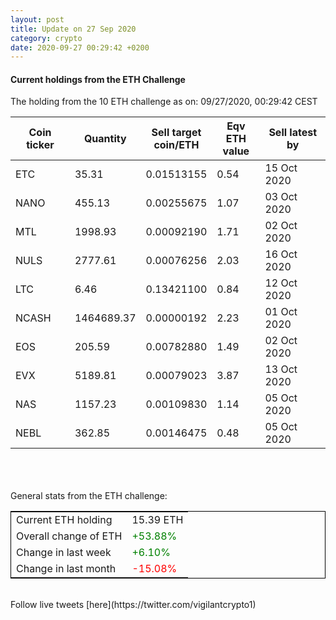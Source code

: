 ```yaml
---
layout: post
title: Update on 27 Sep 2020
category: crypto
date: 2020-09-27 00:29:42 +0200
---
```

<!-- Global site tag (gtag.js) - Google Analytics -->
<script async src="https://www.googletagmanager.com/gtag/js?id=UA-103831149-5"></script>
<script>
  window.dataLayer = window.dataLayer || [];
  function gtag(){dataLayer.push(arguments);}
  gtag('js', new Date());

  gtag('config', 'UA-103831149-5');
</script>


#### Current holdings from the ETH Challenge

The holding from the 10 ETH challenge as on: 09/27/2020, 00:29:42 CEST

|Coin ticker|Quantity|Sell target<br>coin/ETH|Eqv ETH<br>value|Sell latest by|
|-----------|--------|-----------|-----------|--------------|
ETC|35.31|  0.01513155|0.54|15 Oct 2020|
NANO|455.13|  0.00255675|1.07|03 Oct 2020|
MTL|1998.93|  0.00092190|1.71|02 Oct 2020|
NULS|2777.61|  0.00076256|2.03|16 Oct 2020|
LTC|6.46|  0.13421100|0.84|12 Oct 2020|
NCASH|1464689.37|  0.00000192|2.23|01 Oct 2020|
EOS|205.59|  0.00782880|1.49|02 Oct 2020|
EVX|5189.81|  0.00079023|3.87|13 Oct 2020|
NAS|1157.23|  0.00109830|1.14|05 Oct 2020|
NEBL|362.85|  0.00146475|0.48|05 Oct 2020|

<br>
<br>
<br>
General stats from the ETH challenge:

<table style="border:1px solid black;margin-left:auto;margin-right:auto;">
	<tbody>
	<tr>
		<td>Current ETH holding</td>
		<td>     15.39 ETH</td>
	</tr>
	<tr>
		<td>Overall change of ETH</td>
		<td><font color="green">+53.88%</font></td>
	</tr>
	<tr>
		<td>Change in last week</td>
		<td><font color="green">+6.10%</font></td>
	</tr>
	<tr>
		<td>Change in last month</td>
		<td><font color="red">-15.08%</font></td>
	</tr>
	</tbody>
</table>

<br>
Follow live tweets [here](https://twitter.com/vigilantcrypto1)
<br>
<br>